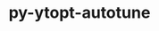 ---
title: "py-ytopt-autotune"
layout: cache
categories: [package, develop]
meta: {"compilers": ["gcc@11.4.0", "gcc@9.4.0", "intel-oneapi-compilers@2024.2.1"], "num_specs": 16, "num_specs_by_stack": {"e4s": 10, "e4s-neoverse_v1": 2, "e4s-oneapi": 3, "e4s-power": 1, "root": 16}, "oss": ["ubuntu20.04", "ubuntu22.04"], "platforms": ["linux"], "stacks": ["e4s", "e4s-neoverse_v1", "e4s-oneapi", "e4s-power", "root"], "targets": ["neoverse_v1", "ppc64le", "x86_64_v3"], "versions": ["1.1.0"]}
spec_details: [{"compiler": "gcc@11.4.0", "hash": "7a2fsmvyy7karour3e2dok37kntbvhmt", "os": "ubuntu22.04", "platform": "linux", "size": "-", "stacks": ["e4s", "root"], "target": "x86_64_v3", "variants": ["build_system=python_pip", "patches:=60375df"], "versions": ["1.1.0"]}, {"compiler": "gcc@11.4.0", "hash": "ac6wrf3bxwxfpx25heozysoyjjmvtspt", "os": "ubuntu22.04", "platform": "linux", "size": "-", "stacks": ["e4s", "root"], "target": "x86_64_v3", "variants": ["build_system=python_pip", "patches:=60375df"], "versions": ["1.1.0"]}, {"compiler": "gcc@11.4.0", "hash": "e3lvesgckknglfyuhe6pkiwrmfyp67uc", "os": "ubuntu22.04", "platform": "linux", "size": "-", "stacks": ["e4s", "root"], "target": "x86_64_v3", "variants": ["build_system=python_pip", "patches:=60375df"], "versions": ["1.1.0"]}, {"compiler": "gcc@11.4.0", "hash": "eo6jmfcdd2gpk7yudqr4buiqgxmuhvm6", "os": "ubuntu22.04", "platform": "linux", "size": "-", "stacks": ["e4s-neoverse_v1", "root"], "target": "neoverse_v1", "variants": ["build_system=python_pip", "patches:=60375df"], "versions": ["1.1.0"]}, {"compiler": "gcc@11.4.0", "hash": "ev5p4lhpftavtrbibtzhurrwusbbn4fn", "os": "ubuntu22.04", "platform": "linux", "size": "-", "stacks": ["e4s", "root"], "target": "x86_64_v3", "variants": ["build_system=python_pip", "patches:=60375df"], "versions": ["1.1.0"]}, {"compiler": "gcc@11.4.0", "hash": "foqlvu3qjtcu3qaclxqcakvnlb6x65lv", "os": "ubuntu22.04", "platform": "linux", "size": "-", "stacks": ["e4s", "root"], "target": "x86_64_v3", "variants": ["build_system=python_pip", "patches:=60375df"], "versions": ["1.1.0"]}, {"compiler": "intel-oneapi-compilers@2024.2.1", "hash": "gxgpxz7ooloamkgu672chuynh54bgjba", "os": "ubuntu22.04", "platform": "linux", "size": "-", "stacks": ["e4s-oneapi", "root"], "target": "x86_64_v3", "variants": ["build_system=python_pip", "patches:=60375df"], "versions": ["1.1.0"]}, {"compiler": "intel-oneapi-compilers@2024.2.1", "hash": "iflaj3n4m5sds742vzdjspxz3kuqo7c5", "os": "ubuntu22.04", "platform": "linux", "size": "-", "stacks": ["e4s-oneapi", "root"], "target": "x86_64_v3", "variants": ["build_system=python_pip", "patches:=60375df"], "versions": ["1.1.0"]}, {"compiler": "gcc@11.4.0", "hash": "ivkhohcjfdgpss4mmut3rn4w3h75enee", "os": "ubuntu22.04", "platform": "linux", "size": "-", "stacks": ["e4s", "root"], "target": "x86_64_v3", "variants": ["build_system=python_pip", "patches:=60375df"], "versions": ["1.1.0"]}, {"compiler": "gcc@11.4.0", "hash": "kus4reavzahiaptrpjxwqubzzioqujzn", "os": "ubuntu22.04", "platform": "linux", "size": "-", "stacks": ["e4s", "root"], "target": "x86_64_v3", "variants": ["build_system=python_pip", "patches:=60375df"], "versions": ["1.1.0"]}, {"compiler": "gcc@11.4.0", "hash": "kyil7lbyozpt3tt6gejymev44i4j2ru3", "os": "ubuntu22.04", "platform": "linux", "size": "-", "stacks": ["e4s", "root"], "target": "x86_64_v3", "variants": ["build_system=python_pip", "patches:=60375df"], "versions": ["1.1.0"]}, {"compiler": "gcc@11.4.0", "hash": "q2l4pj5djbjkxjd4juty444eueynlwmk", "os": "ubuntu22.04", "platform": "linux", "size": "-", "stacks": ["e4s", "root"], "target": "x86_64_v3", "variants": ["build_system=python_pip", "patches:=60375df"], "versions": ["1.1.0"]}, {"compiler": "intel-oneapi-compilers@2024.2.1", "hash": "qh75mg3jac6ddemj6n2ewzaa45t46osa", "os": "ubuntu22.04", "platform": "linux", "size": "-", "stacks": ["e4s-oneapi", "root"], "target": "x86_64_v3", "variants": ["build_system=python_pip", "patches:=60375df"], "versions": ["1.1.0"]}, {"compiler": "gcc@11.4.0", "hash": "qxuskiboohjyermjde6jfb6k4zbxudoh", "os": "ubuntu22.04", "platform": "linux", "size": "-", "stacks": ["e4s-neoverse_v1", "root"], "target": "neoverse_v1", "variants": ["build_system=python_pip", "patches:=60375df"], "versions": ["1.1.0"]}, {"compiler": "gcc@11.4.0", "hash": "rvu6tycwtv44tnxsxmjxbfmakp5yiacz", "os": "ubuntu22.04", "platform": "linux", "size": "-", "stacks": ["e4s", "root"], "target": "x86_64_v3", "variants": ["build_system=python_pip", "patches:=60375df"], "versions": ["1.1.0"]}, {"compiler": "gcc@9.4.0", "hash": "xxhx7nljivkytjdquzixki2xk7e2i43v", "os": "ubuntu20.04", "platform": "linux", "size": "-", "stacks": ["e4s-power", "root"], "target": "ppc64le", "variants": ["build_system=python_pip", "patches:=60375df"], "versions": ["1.1.0"]}]
---